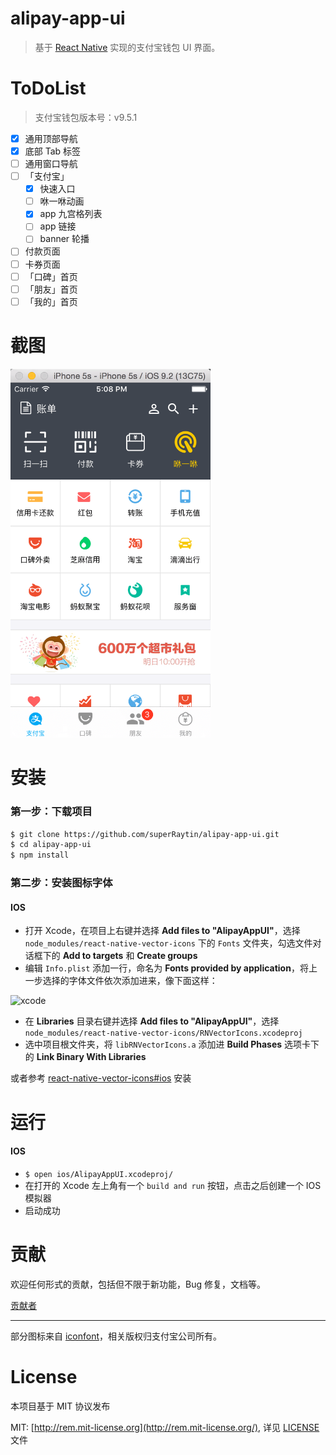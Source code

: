 # alipay-app-ui

> 基于 [React Native](https://github.com/facebook/react-native) 实现的支付宝钱包 UI 界面。

# ToDoList

> 支付宝钱包版本号：v9.5.1

- [x] 通用顶部导航
- [x] 底部 Tab 标签
- [ ] 通用窗口导航
- [ ] 「支付宝」
  - [x] 快速入口
  - [ ] 咻一咻动画
  - [x] app 九宫格列表
  - [ ] app 链接
  - [ ] banner 轮播
- [ ] 付款页面
- [ ] 卡券页面
- [ ] 「口碑」首页
- [ ] 「朋友」首页
- [ ] 「我的」首页

# 截图

<img src="screenshot-ios.png" width="320" alt="AlipayAppUI">

# 安装

### 第一步：下载项目

```sh
$ git clone https://github.com/superRaytin/alipay-app-ui.git
$ cd alipay-app-ui
$ npm install
```

### 第二步：安装图标字体

#### IOS

- 打开 Xcode，在项目上右键并选择 **Add files to "AlipayAppUI"**，选择 `node_modules/react-native-vector-icons` 下的 `Fonts` 文件夹，勾选文件对话框下的 **Add to targets** 和 **Create groups**
- 编辑 `Info.plist` 添加一行，命名为 **Fonts provided by application**，将上一步选择的字体文件依次添加进来，像下面这样：

![xcode](https://cloud.githubusercontent.com/assets/378279/12421498/2db1f93a-be88-11e5-89c8-2e563ba6251a.png)

- 在 **Libraries** 目录右键并选择 **Add files to "AlipayAppUI"**，选择 `node_modules/react-native-vector-icons/RNVectorIcons.xcodeproj`
- 选中项目根文件夹，将 `libRNVectorIcons.a` 添加进 **Build Phases** 选项卡下的 **Link Binary With Libraries**

或者参考 [react-native-vector-icons#ios](https://github.com/oblador/react-native-vector-icons#ios) 安装

# 运行

#### IOS

- `$ open ios/AlipayAppUI.xcodeproj/`
- 在打开的 Xcode 左上角有一个 `build and run` 按钮，点击之后创建一个 IOS 模拟器
- 启动成功

# 贡献

欢迎任何形式的贡献，包括但不限于新功能，Bug 修复，文档等。

[贡献者](https://github.com/superRaytin/alipay-app-ui/graphs/contributors)

---

部分图标来自 [iconfont](http://www.iconfont.cn/)，相关版权归支付宝公司所有。

# License
本项目基于 MIT 协议发布

MIT: [http://rem.mit-license.org](http://rem.mit-license.org/), 详见 [LICENSE](/LICENSE) 文件

